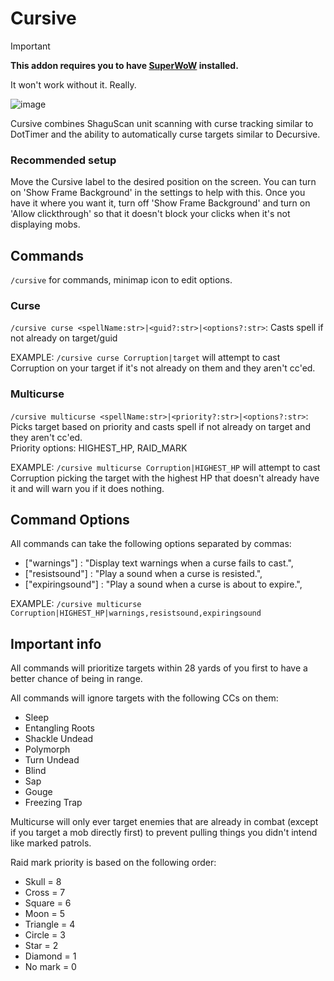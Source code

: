 # Cursive

> [!IMPORTANT]
>
> **This addon requires you to have [SuperWoW](https://github.com/balakethelock/SuperWoW) installed.**
>
> It won't work without it. Really.

![image](https://github.com/pepopo978/Cursive/assets/149287158/801511af-29c7-4baf-b1ac-5e8c52f0f846)


Cursive combines ShaguScan unit scanning with curse tracking similar to DotTimer and the ability to automatically curse targets similar to Decursive.

### Recommended setup
Move the Cursive label to the desired position on the screen.  You can turn on 'Show Frame Background' in the settings to help with this.  Once you have it where you want it, turn off 'Show Frame Background' and turn on 'Allow clickthrough'
 so that it doesn't block your clicks when it's not displaying mobs.

## Commands
`/cursive` for commands, minimap icon to edit options.

### Curse
`/cursive curse <spellName:str>|<guid?:str>|<options?:str>`: Casts spell if not already on target/guid

EXAMPLE: `/cursive curse Corruption|target` will attempt to cast Corruption on your target if it's not already on them and they aren't cc'ed.

### Multicurse
`/cursive multicurse <spellName:str>|<priority?:str>|<options?:str>`: Picks target based on priority and casts spell if not already on target and they aren't cc'ed.  
Priority options: HIGHEST_HP, RAID_MARK

EXAMPLE: `/cursive multicurse Corruption|HIGHEST_HP` will attempt to cast Corruption picking the target with the highest HP that doesn't already have it and will warn you if it does nothing.

## Command Options
All commands can take the following options separated by commas:
- ["warnings"] : "Display text warnings when a curse fails to cast.",
- ["resistsound"] : "Play a sound when a curse is resisted.",
- ["expiringsound"] : "Play a sound when a curse is about to expire.",

EXAMPLE: `/cursive multicurse Corruption|HIGHEST_HP|warnings,resistsound,expiringsound`

## Important info

All commands will prioritize targets within 28 yards of you first to have a better chance of being in range.

All commands will ignore targets with the following CCs on them:
- Sleep
- Entangling Roots
- Shackle Undead
- Polymorph
- Turn Undead
- Blind
- Sap
- Gouge
- Freezing Trap

Multicurse will only ever target enemies that are already in combat (except if you target a mob directly first) to prevent pulling things you didn't intend like marked patrols.

Raid mark priority is based on the following order:
- Skull = 8
- Cross = 7
- Square = 6
- Moon = 5
- Triangle = 4
- Circle = 3
- Star = 2
- Diamond = 1
- No mark = 0
